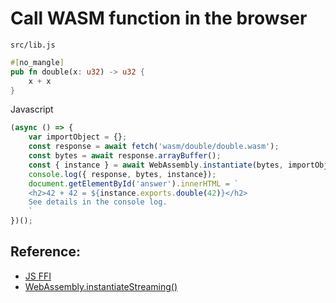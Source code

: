 # Call WASM function in the browser

`src/lib.js`
```rust
#[no_mangle]
pub fn double(x: u32) -> u32 {
    x + x
}
```

Javascript
```javascript
(async () => {
    var importObject = {};
    const response = await fetch('wasm/double/double.wasm');
    const bytes = await response.arrayBuffer();
    const { instance } = await WebAssembly.instantiate(bytes, importObject);
    console.log({ response, bytes, instance});
    document.getElementById('answer').innerHTML = `
    <h2>42 + 42 = ${instance.exports.double(42)}</h2>
    See details in the console log.
    `
})();
```

<div id="answer"></div>

## Reference:
- [JS FFI](https://rustwasm.github.io/docs/book/reference/js-ffi.html)
- [WebAssembly.instantiateStreaming()](https://developer.mozilla.org/en-US/docs/Web/JavaScript/Reference/Global_Objects/WebAssembly/instantiateStreaming)
<script>
(async () => {
    var importObject = {};
    const response = await fetch('wasm/double/double.wasm');
    const bytes = await response.arrayBuffer();
    const { instance } = await WebAssembly.instantiate(bytes, importObject);
    console.log({ response, bytes, instance});
    document.getElementById('answer').innerHTML = `
    <h2>42 + 42 = ${instance.exports.double(42)}</h2>
    See details in the console log.
    `
})();
</script>